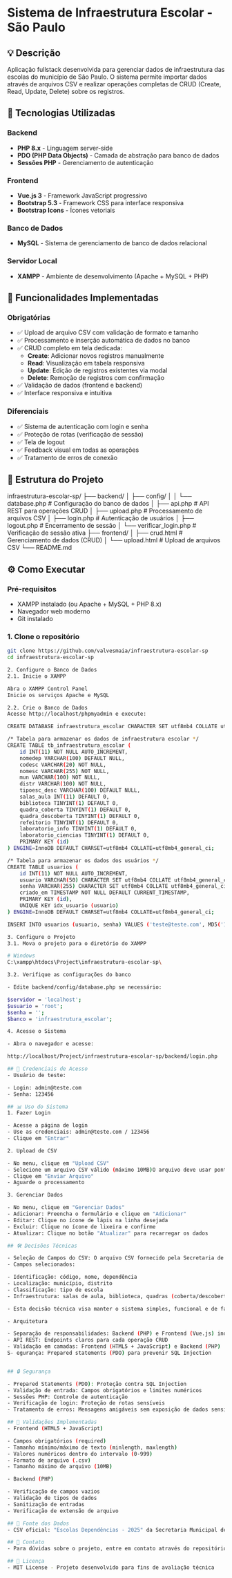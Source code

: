# Sistema de Infraestrutura Escolar - São Paulo

## 💡 Descrição
Aplicação fullstack desenvolvida para gerenciar dados de infraestrutura das escolas do município de São Paulo. O sistema permite importar dados através de arquivos CSV e realizar operações completas de CRUD (Create, Read, Update, Delete) sobre os registros.

## 🚀 Tecnologias Utilizadas

### Backend
- **PHP 8.x** - Linguagem server-side
- **PDO (PHP Data Objects)** - Camada de abstração para banco de dados
- **Sessões PHP** - Gerenciamento de autenticação

### Frontend
- **Vue.js 3** - Framework JavaScript progressivo
- **Bootstrap 5.3** - Framework CSS para interface responsiva
- **Bootstrap Icons** - Ícones vetoriais

### Banco de Dados
- **MySQL** - Sistema de gerenciamento de banco de dados relacional

### Servidor Local
- **XAMPP** - Ambiente de desenvolvimento (Apache + MySQL + PHP)

## 🎯 Funcionalidades Implementadas

### Obrigatórias
- ✅ Upload de arquivo CSV com validação de formato e tamanho
- ✅ Processamento e inserção automática de dados no banco
- ✅ CRUD completo em tela dedicada:
  - **Create**: Adicionar novos registros manualmente
  - **Read**: Visualização em tabela responsiva
  - **Update**: Edição de registros existentes via modal
  - **Delete**: Remoção de registros com confirmação
- ✅ Validação de dados (frontend e backend)
- ✅ Interface responsiva e intuitiva

### Diferenciais
- ✅ Sistema de autenticação com login e senha
- ✅ Proteção de rotas (verificação de sessão)
- ✅ Tela de logout
- ✅ Feedback visual em todas as operações
- ✅ Tratamento de erros de conexão

## 📁 Estrutura do Projeto

infraestrutura-escolar-sp/
├── backend/
│   ├── config/
│   │   └── database.php          # Configuração do banco de dados
│   ├── api.php                    # API REST para operações CRUD
│   ├── upload.php                 # Processamento de arquivos CSV
│   ├── login.php                  # Autenticação de usuários
│   ├── logout.php                 # Encerramento de sessão
│   └── verificar_login.php        # Verificação de sessão ativa
├── frontend/
│   ├── crud.html                  # Gerenciamento de dados (CRUD)
│   └── upload.html                # Upload de arquivos CSV
└── README.md

## ⚙️ Como Executar

### Pré-requisitos
- XAMPP instalado (ou Apache + MySQL + PHP 8.x)
- Navegador web moderno
- Git instalado

### 1. Clone o repositório
```bash
git clone https://github.com/valvesmaia/infraestrutura-escolar-sp
cd infraestrutura-escolar-sp

2. Configure o Banco de Dados
2.1. Inicie o XAMPP

Abra o XAMPP Control Panel
Inicie os serviços Apache e MySQL

2.2. Crie o Banco de Dados
Acesse http://localhost/phpmyadmin e execute:

CREATE DATABASE infraestrutura_escolar CHARACTER SET utf8mb4 COLLATE utf8mb4_general_ci;

/* Tabela para armazenar os dados de infraestrutura escolar */
CREATE TABLE tb_infraestrutura_escolar (
    id INT(11) NOT NULL AUTO_INCREMENT,
    nomedep VARCHAR(100) DEFAULT NULL,
    codesc VARCHAR(20) NOT NULL,
    nomesc VARCHAR(255) NOT NULL,
    mun VARCHAR(100) NOT NULL,
    distr VARCHAR(100) NOT NULL,
    tipoesc_desc VARCHAR(100) DEFAULT NULL,
    salas_aula INT(11) DEFAULT 0,
    biblioteca TINYINT(1) DEFAULT 0,
    quadra_coberta TINYINT(1) DEFAULT 0,
    quadra_descoberta TINYINT(1) DEFAULT 0,
    refeitorio TINYINT(1) DEFAULT 0,
    laboratorio_info TINYINT(1) DEFAULT 0,
    laboratorio_ciencias TINYINT(1) DEFAULT 0,
    PRIMARY KEY (id)
) ENGINE=InnoDB DEFAULT CHARSET=utf8mb4 COLLATE=utf8mb4_general_ci;

/* Tabela para armazenar os dados dos usuários */
CREATE TABLE usuarios (
    id INT(11) NOT NULL AUTO_INCREMENT,
    usuario VARCHAR(50) CHARACTER SET utf8mb4 COLLATE utf8mb4_general_ci NOT NULL,
    senha VARCHAR(255) CHARACTER SET utf8mb4 COLLATE utf8mb4_general_ci NOT NULL,
    criado_em TIMESTAMP NOT NULL DEFAULT CURRENT_TIMESTAMP,
    PRIMARY KEY (id),
    UNIQUE KEY idx_usuario (usuario)
) ENGINE=InnoDB DEFAULT CHARSET=utf8mb4 COLLATE=utf8mb4_general_ci;

INSERT INTO usuarios (usuario, senha) VALUES ('teste@teste.com', MD5('123456'));

3. Configure o Projeto
3.1. Mova o projeto para o diretório do XAMPP

# Windows
C:\xampp\htdocs\Project\infraestrutura-escolar-sp\

3.2. Verifique as configurações do banco

- Edite backend/config/database.php se necessário:

$servidor = 'localhost';
$usuario = 'root';
$senha = '';
$banco = 'infraestrutura_escolar';

4. Acesse o Sistema

- Abra o navegador e acesse:

http://localhost/Project/infraestrutura-escolar-sp/backend/login.php

## 🔐 Credenciais de Acesso
- Usuário de teste:

- Login: admin@teste.com
- Senha: 123456

## 📊 Uso do Sistema
1. Fazer Login

- Acesse a página de login
- Use as credenciais: admin@teste.com / 123456
- Clique em "Entrar"

2. Upload de CSV

- No menu, clique em "Upload CSV"
- Selecione um arquivo CSV válido (máximo 10MB)O arquivo deve usar ponto e vírgula (;) como separador
- Clique em "Enviar Arquivo"
- Aguarde o processamento

3. Gerenciar Dados

- No menu, clique em "Gerenciar Dados"
- Adicionar: Preencha o formulário e clique em "Adicionar"
- Editar: Clique no ícone de lápis na linha desejada
- Excluir: Clique no ícone de lixeira e confirme
- Atualizar: Clique no botão "Atualizar" para recarregar os dados

## 🛠️ Decisões Técnicas

- Seleção de Campos do CSV: O arquivo CSV fornecido pela Secretaria de Educação contém 173 colunas. Para este projeto, foram selecionados 13 campos principais que representam as informações mais relevantes sobre a infraestrutura escolar:
- Campos selecionados:

- Identificação: código, nome, dependência
- Localização: município, distrito
- Classificação: tipo de escola
- Infraestrutura: salas de aula, biblioteca, quadras (coberta/descoberta), refeitório, laboratórios (informática/ciências)

- Esta decisão técnica visa manter o sistema simples, funcional e de fácil manutenção, focando na qualidade da implementação dentro do prazo estabelecido.

- Arquitetura

- Separação de responsabilidades: Backend (PHP) e Frontend (Vue.js) independentes
- API REST: Endpoints claros para cada operação CRUD
- Validação em camadas: Frontend (HTML5 + JavaScript) e Backend (PHP)
S- egurança: Prepared statements (PDO) para prevenir SQL Injection


## 🔒 Segurança

- Prepared Statements (PDO): Proteção contra SQL Injection
- Validação de entrada: Campos obrigatórios e limites numéricos
- Sessões PHP: Controle de autenticação
- Verificação de login: Proteção de rotas sensíveis
- Tratamento de erros: Mensagens amigáveis sem exposição de dados sensíveis

## 📝 Validações Implementadas
- Frontend (HTML5 + JavaScript)

- Campos obrigatórios (required)
- Tamanho mínimo/máximo de texto (minlength, maxlength)
- Valores numéricos dentro do intervalo (0-999)
- Formato de arquivo (.csv)
- Tamanho máximo de arquivo (10MB)

- Backend (PHP)

- Verificação de campos vazios
- Validação de tipos de dados
- Sanitização de entradas
- Verificação de extensão de arquivo

## 📄 Fonte dos Dados
- CSV oficial: "Escolas Dependências - 2025" da Secretaria Municipal de Educação de São Paulo

## 📧 Contato
- Para dúvidas sobre o projeto, entre em contato através do repositório GitHub.

## 📄 Licença
- MIT License - Projeto desenvolvido para fins de avaliação técnica